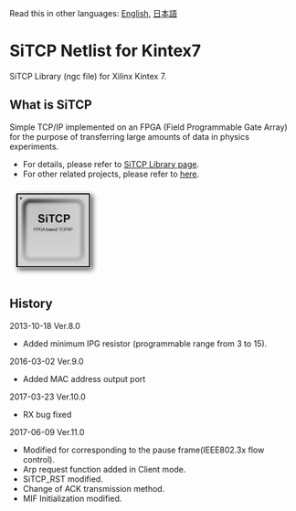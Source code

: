 Read this in other languages: [English](README.md), [日本語](README.ja.md)

# SiTCP Netlist for Kintex7

SiTCP Library (ngc file) for Xilinx Kintex 7.


## What is SiTCP

Simple TCP/IP implemented on an FPGA (Field Programmable Gate Array) for the purpose of transferring large amounts of data in physics experiments.

* For details, please refer to [SiTCP Library page](https://www.bbtech.co.jp/en/products/sitcp-library/).
* For other related projects, please refer to [here](https://github.com/BeeBeansTechnologies).

![SiTCP](sitcp.png)


## History

2013-10-18 Ver.8.0
* Added minimum IPG resistor (programmable range from 3 to 15).

2016-03-02 Ver.9.0
* Added MAC address output port

2017-03-23 Ver.10.0
* RX bug fixed

2017-06-09 Ver.11.0
* Modified for corresponding to the pause frame(IEEE802.3x flow control).
* Arp request function added in Client mode.
* SiTCP_RST modified.
* Change of ACK transmission method.
* MIF Initialization modified.
